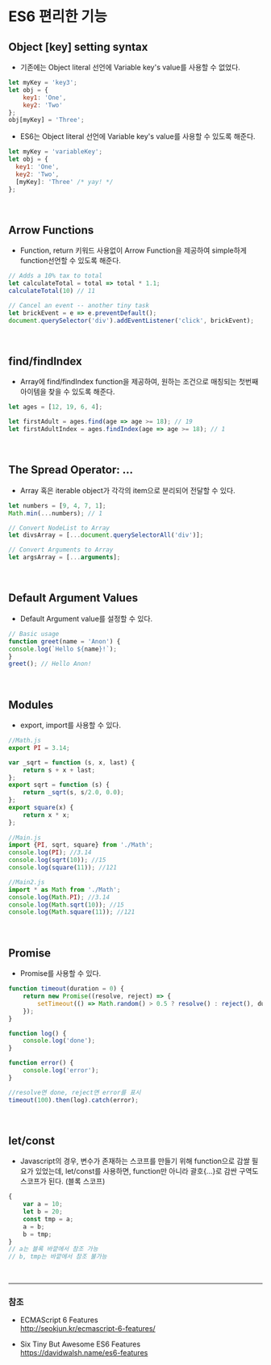 # ES6 편리한 기능

## Object [key] setting syntax

* 기존에는 Object literal 선언에 Variable key's value를 사용할 수 없었다. 

```js
let myKey = 'key3';
let obj = {
    key1: 'One',
    key2: 'Two'
};
obj[myKey] = 'Three';
```
 
* ES6는 Object literal 선언에 Variable key's value를 사용할 수 있도록 해준다.
 
```js
let myKey = 'variableKey';
let obj = {
  key1: 'One',
  key2: 'Two',
  [myKey]: 'Three' /* yay! */
};
```      
<br>

## Arrow Functions

* Function, return 키워드 사용없이 Arrow Function을 제공하여 simple하게 function선언할 수 있도록 해준다.

```js
// Adds a 10% tax to total
let calculateTotal = total => total * 1.1;
calculateTotal(10) // 11

// Cancel an event -- another tiny task
let brickEvent = e => e.preventDefault();
document.querySelector('div').addEventListener('click', brickEvent);
```
<br>
        
## find/findIndex

* Array에 find/findIndex function을 제공하여, 원하는 조건으로 매칭되는 첫번째 아이템을 찾을 수 있도록 해준다.
 
```js
let ages = [12, 19, 6, 4];

let firstAdult = ages.find(age => age >= 18); // 19
let firstAdultIndex = ages.findIndex(age => age >= 18); // 1
```
<br>     

## The Spread Operator: ... 

* Array 혹은 iterable object가 각각의 item으로 분리되어 전달할 수 있다.

```js
let numbers = [9, 4, 7, 1];
Math.min(...numbers); // 1

// Convert NodeList to Array
let divsArray = [...document.querySelectorAll('div')];

// Convert Arguments to Array
let argsArray = [...arguments];
```
<br>

## Default Argument Values

* Default Argument value를 설정할 수 있다.
 
```js
// Basic usage
function greet(name = 'Anon') {
console.log(`Hello ${name}!`);
}
greet(); // Hello Anon!
```
<br>

## Modules

* export, import를 사용할 수 있다.

```js
//Math.js
export PI = 3.14;

var _sqrt = function (s, x, last) {
    return s + x + last;
};
export sqrt = function (s) {
    return _sqrt(s, s/2.0, 0.0);
};
export square(x) {
    return x * x;
};      
        
//Main.js
import {PI, sqrt, square} from './Math';
console.log(PI); //3.14
console.log(sqrt(10)); //15
console.log(square(11)); //121

//Main2.js
import * as Math from './Math';
console.log(Math.PI); //3.14
console.log(Math.sqrt(10)); //15
console.log(Math.square(11)); //121
```
<br>
 
## Promise
  
* Promise를 사용할 수 있다.

```js
function timeout(duration = 0) {  
    return new Promise((resolve, reject) => {
        setTimeout(() => Math.random() > 0.5 ? resolve() : reject(), duration);
    });
}

function log() {
    console.log('done');
}

function error() {
    console.log('error');
}

//resolve면 done, reject면 error를 표시
timeout(100).then(log).catch(error);
```
<br>

## let/const
         
* Javascript의 경우, 변수가 존재하는 스코프를 만들기 위해 function으로 감쌀 필요가 있었는데, let/const를 사용하면, function만 아니라 괄호{…}로 감싼 구역도 스코프가 된다. (블록 스코프)

```js
{
    var a = 10;
    let b = 20;
    const tmp = a;
    a = b;
    b = tmp;
}
// a는 블록 바깥에서 참조 가능
// b, tmp는 바깥에서 참조 불가능
```
<br>
 
***
  
### 참조

* ECMAScript 6 Features<br>
  <http://seokjun.kr/ecmascript-6-features/>
 
* Six Tiny But Awesome ES6 Features<br>
  <https://davidwalsh.name/es6-features>
  
